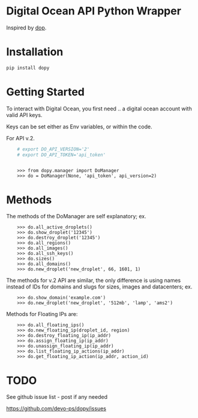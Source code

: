 Digital Ocean API Python Wrapper
================================

Inspired by [dop](https://github.com/ahmontero/dop).

Installation
============

```bash
pip install dopy
```

Getting Started
===============

To interact with Digital Ocean, you first need .. a digital ocean account with 
valid API keys.

Keys can be set either as Env variables, or within the code.

For API v.2.

```bash
    # export DO_API_VERSION='2'
    # export DO_API_TOKEN='api_token'
```

```pycon

    >>> from dopy.manager import DoManager
    >>> do = DoManager(None, 'api_token', api_version=2)
```

Methods
=======

The methods of the DoManager are self explanatory; ex.

```pycon
    >>> do.all_active_droplets()
    >>> do.show_droplet('12345')
    >>> do.destroy_droplet('12345')
    >>> do.all_regions()
    >>> do.all_images()
    >>> do.all_ssh_keys()
    >>> do.sizes()
    >>> do.all_domains()
    >>> do.new_droplet('new_droplet', 66, 1601, 1)
```

The methods for v.2 API are similar, the only difference
is using names instead of IDs for domains and slugs for
sizes, images and datacenters; ex.

```pycon
    >>> do.show_domain('example.com')
    >>> do.new_droplet('new_droplet', '512mb', 'lamp', 'ams2')
```

Methods for Floating IPs are:

```pycon
    >>> do.all_floating_ips()
    >>> do.new_floating_ip(droplet_id, region)
    >>> do.destroy_floating_ip(ip_addr)
    >>> do.assign_floating_ip(ip_addr)
    >>> do.unassign_floating_ip(ip_addr)
    >>> do.list_floating_ip_actions(ip_addr)
    >>> do.get_floating_ip_action(ip_addr, action_id)
```

TODO
====

See github issue list - post if any needed

https://github.com/devo-ps/dopy/issues
